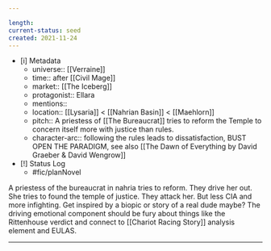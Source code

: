 ```yaml
---

length:
current-status: seed
created: 2021-11-24
---
```


- [i] Metadata
	- universe:: [[Verraine]]
	- time:: after [[Civil Mage]]
	- market:: [[The Iceberg]]
	- protagonist:: Ellara
	- mentions::
	- location:: [[Lysaria]] < [[Nahrian Basin]] < [[Maehlorn]]
	- pitch:: A priestess of [[The Bureaucrat]] tries to reform the Temple to concern itself more with justice than rules. 
	- character-arc:: following the rules leads to dissatisfaction, BUST OPEN THE PARADIGM, see also [[The Dawn of Everything by David Graeber & David Wengrow]]
- [!] Status Log
	- #fic/planNovel 


A priestess of the bureaucrat in nahria tries to reform. They drive her out. She tries to found the temple of justice. They attack her. But less CIA and more infighting. Get inspired by a biopic or story of a real dude maybe? The driving emotional component should be fury about things like the Rittenhouse verdict and connect to [[Chariot Racing Story]] analysis element and EULAS. 

* * * 
